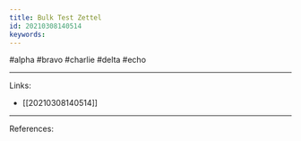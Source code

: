 ```yaml
---
title: Bulk Test Zettel
id: 20210308140514
keywords:
---
```

#alpha #bravo #charlie #delta #echo

---
Links:

- [[20210308140514]]

---
References:
